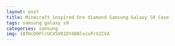 ```yaml
---
layout: post
title: Minecraft inspired Ore diamond Samsung Galaxy S9 Case
tags: samsung galaxy s9
categories: samsung
img: 18THcO9PlrUCV5VK1DY4DBlezxPrX2IV4
---
```

